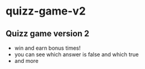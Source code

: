 # quizz-game-v2
## Quizz game version 2
- win and earn bonus times!
- you can see which answer is false and which true
- and more

